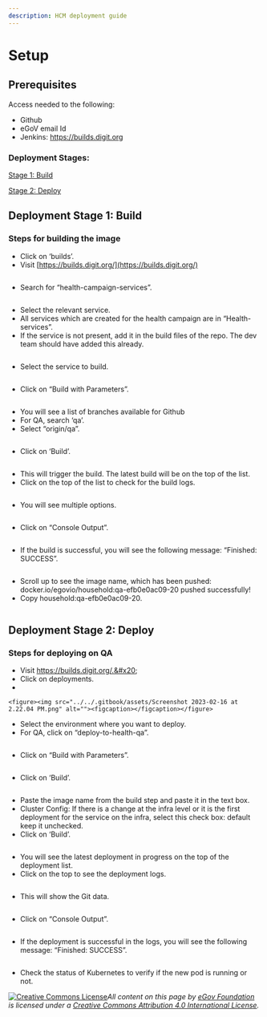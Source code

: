 ```yaml
---
description: HCM deployment guide
---
```


# Setup

## Prerequisites&#x20;

Access needed to the following:&#x20;

* Github&#x20;
* eGoV email Id&#x20;
* Jenkins: https://builds.digit.org

### Deployment Stages:

[Stage 1: Build](setup.md#deployment-stage-1-build)

[Stage 2: Deploy](setup.md#deployment-stage-2-deploy)

## Deployment Stage 1: Build

### Steps for building the image

* Click on ‘builds’.
* Visit [https://builds.digit.org/](https://builds.digit.org/) &#x20;

<figure><img src="../../.gitbook/assets/Screenshot 2023-02-16 at 2.03.24 PM.png" alt=""><figcaption></figcaption></figure>

* Search for “health-campaign-services”.

<figure><img src="../../.gitbook/assets/Screenshot 2023-02-16 at 2.04.54 PM.png" alt=""><figcaption></figcaption></figure>

* Select the relevant service.
* All services which are created for the health campaign are in “Health-services”.
* If the service is not present, add it in the build files of the repo. The dev team should have added this already.

<figure><img src="../../.gitbook/assets/Screenshot 2023-02-16 at 2.05.55 PM.png" alt=""><figcaption></figcaption></figure>

* Select the service to build.

<figure><img src="../../.gitbook/assets/Screenshot 2023-02-16 at 2.07.14 PM.png" alt=""><figcaption></figcaption></figure>

* Click on “Build with Parameters”.

<figure><img src="../../.gitbook/assets/Screenshot 2023-02-16 at 2.08.00 PM.png" alt=""><figcaption></figcaption></figure>

* You will see a list of branches available for Github
* For QA, search ‘qa’.&#x20;
* Select “origin/qa”.

<figure><img src="../../.gitbook/assets/Screenshot 2023-02-16 at 2.09.22 PM.png" alt=""><figcaption></figcaption></figure>

* Click on ‘Build’.

<figure><img src="../../.gitbook/assets/Screenshot 2023-02-16 at 2.10.59 PM.png" alt=""><figcaption></figcaption></figure>

* This will trigger the build. The latest build will be on the top of the list.&#x20;
* Click on the top of the list to check for the build logs.

<figure><img src="../../.gitbook/assets/Screenshot 2023-02-16 at 2.11.56 PM.png" alt=""><figcaption></figcaption></figure>

* You will see multiple options.

<figure><img src="../../.gitbook/assets/Screenshot 2023-02-16 at 2.12.52 PM.png" alt=""><figcaption></figcaption></figure>

* Click on “Console Output”.

<figure><img src="../../.gitbook/assets/Screenshot 2023-02-16 at 2.14.14 PM.png" alt=""><figcaption></figcaption></figure>

* If the build is successful, you will see the following message: “Finished: SUCCESS”.

<figure><img src="../../.gitbook/assets/Screenshot 2023-02-16 at 2.15.23 PM.png" alt=""><figcaption></figcaption></figure>

* Scroll up to see the image name, which has been pushed: docker.io/egovio/household:qa-efb0e0ac09-20 pushed successfully!&#x20;
* Copy household:qa-efb0e0ac09-20.

<figure><img src="../../.gitbook/assets/Screenshot 2023-02-16 at 2.17.20 PM.png" alt=""><figcaption></figcaption></figure>

## Deployment Stage 2: Deploy

### Steps for deploying on QA

* Visit https://builds.digit.org/.&#x20;
* Click on deployments.
*

    <figure><img src="../../.gitbook/assets/Screenshot 2023-02-16 at 2.22.04 PM.png" alt=""><figcaption></figcaption></figure>
* Select the environment where you want to deploy.&#x20;
* For QA, click on “deploy-to-health-qa”.

<figure><img src="../../.gitbook/assets/Screenshot 2023-02-16 at 2.22.49 PM.png" alt=""><figcaption></figcaption></figure>

* Click on “Build with Parameters”.

<figure><img src="../../.gitbook/assets/Screenshot 2023-02-16 at 2.24.39 PM.png" alt=""><figcaption></figcaption></figure>

* Click on ‘Build’.

<figure><img src="../../.gitbook/assets/Screenshot 2023-02-16 at 2.25.21 PM.png" alt=""><figcaption></figcaption></figure>

* Paste the image name from the build step and paste it in the text box.&#x20;
* Cluster Config: If there is a change at the infra level or it is the first deployment for the service on the infra, select this check box: default keep it unchecked.&#x20;
* Click on ‘Build’.

<figure><img src="../../.gitbook/assets/Screenshot 2023-02-16 at 2.27.26 PM.png" alt=""><figcaption></figcaption></figure>

* You will see the latest deployment in progress on the top of the deployment list.&#x20;
* Click on the top to see the deployment logs.

<figure><img src="../../.gitbook/assets/Screenshot 2023-02-16 at 2.27.55 PM.png" alt=""><figcaption></figcaption></figure>

* This will show the Git data.

<figure><img src="../../.gitbook/assets/Screenshot 2023-02-16 at 2.28.57 PM.png" alt=""><figcaption></figcaption></figure>

* Click on “Console Output”.

<figure><img src="../../.gitbook/assets/Screenshot 2023-02-16 at 2.29.27 PM.png" alt=""><figcaption></figcaption></figure>

* If the deployment is successful in the logs, you will see the following message: “Finished: SUCCESS”.

<figure><img src="../../.gitbook/assets/Screenshot 2023-02-16 at 2.30.22 PM.png" alt=""><figcaption></figcaption></figure>

* Check the status of Kubernetes to verify if the new pod is running or not.



[![Creative Commons License](https://i.creativecommons.org/l/by/4.0/80x15.png)_​_](http://creativecommons.org/licenses/by/4.0/)_All content on this page by_ [_eGov Foundation_](https://egov.org.in/) _is licensed under a_ [_Creative Commons Attribution 4.0 International License_](http://creativecommons.org/licenses/by/4.0/)_._
